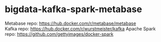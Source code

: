 # bigdata-kafka-spark-metabase
Metabase repo: https://hub.docker.com/r/metabase/metabase <br>
Kafka repo: https://hub.docker.com/r/wurstmeister/kafka
Apache Spark repo: https://github.com/gettyimages/docker-spark
